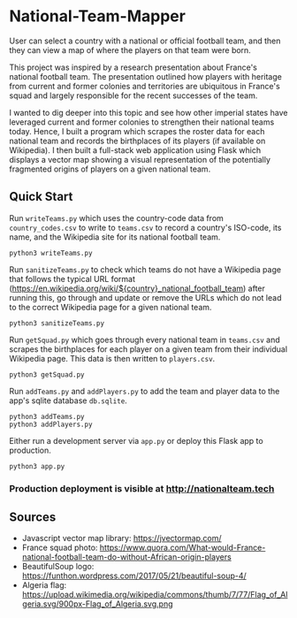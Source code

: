 # National-Team-Mapper
User can select a country with a national or official football team, and then they can view a map of where the players on that team were born.

This project was inspired by a research presentation about France's national football team. The presentation outlined how players with heritage from
current and former colonies and territories are ubiquitous in France's squad and largely responsible for the recent successes of the team.

I wanted to dig deeper into this topic and see how other imperial states have leveraged current and former colonies to strengthen their national teams today. Hence, I built a program which scrapes the roster data for each national team and records the birthplaces of its players (if available on Wikipedia). I then built a full-stack web application using Flask which displays a vector map showing a visual representation of the potentially fragmented origins of players on a given national team.

## Quick Start
Run `writeTeams.py` which uses the country-code data from `country_codes.csv` to write to `teams.csv` to record a country's ISO-code, its name, and the Wikipedia site for its national football team.
```
python3 writeTeams.py
```
Run `sanitizeTeams.py` to check which teams do not have a Wikipedia page that follows the typical URL format (https://en.wikipedia.org/wiki/${country}_national_football_team) after running this, go through and update or remove the URLs which do not lead to the correct Wikipedia page for a given national team.
```
python3 sanitizeTeams.py
```
Run `getSquad.py` which goes through every national team in `teams.csv` and scrapes the birthplaces for each player on a given team from their individual Wikipedia page. This data is then written to `players.csv`.
```
python3 getSquad.py
```
Run `addTeams.py` and `addPlayers.py` to add the team and player data to the app's sqlite database `db.sqlite`.
```
python3 addTeams.py
python3 addPlayers.py
```
Either run a development server via `app.py` or deploy this Flask app to production.
```
python3 app.py
```

### Production deployment is visible at http://nationalteam.tech

## Sources
* Javascript vector map library: https://jvectormap.com/
* France squad photo: https://www.quora.com/What-would-France-national-football-team-do-without-African-origin-players
* BeautifulSoup logo: https://funthon.wordpress.com/2017/05/21/beautiful-soup-4/
* Algeria flag: https://upload.wikimedia.org/wikipedia/commons/thumb/7/77/Flag_of_Algeria.svg/900px-Flag_of_Algeria.svg.png